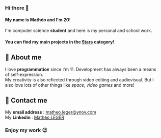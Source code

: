 ### Hi there 👋

#### My name is Mathéo and I'm 20!
I'm computer science **student** and here is my personal and school work.  
#### You can find my main projects in the [Stars](https://github.com/matheoleger?tab=stars) category!

## 🌌 About me

I love **programmation** since I'm 11. Development has always been a means of self-expression.  
My creativity is also reflected through video editing and audiovisual.
But I also love lots of other things like _space_, _video games_ and more!

## 📧 Contact me

My **email address** : matheo.leger@ynov.com  
My **Linkedin** : [Mathéo LEGER](https://www.linkedin.com/in/math%C3%A9o-leger-648a711b6/)

### Enjoy my work 😉

<!--
**matheoleger/matheoleger** is a ✨ _special_ ✨ repository because its `README.md` (this file) appears on your GitHub profile.

Here are some ideas to get you started:

- 🔭 I’m currently working on ...
- 🌱 I’m currently learning ...
- 👯 I’m looking to collaborate on ...
- 🤔 I’m looking for help with ...
- 💬 Ask me about ...
- 📫 How to reach me: ...
- 😄 Pronouns: ...
- ⚡ Fun fact: ...
-->
